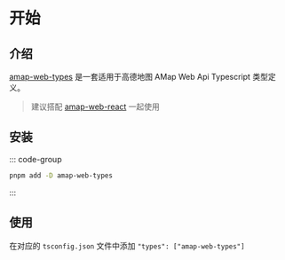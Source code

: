 # 开始

## 介绍

[amap-web-types](https://github.com/Handpear/amap-web-api) 是一套适用于高德地图 AMap Web Api Typescript 类型定义。

> 建议搭配 [amap-web-react](/amap-web-react/01-开始) 一起使用

## 安装

::: code-group

```sh [pnpm]
pnpm add -D amap-web-types

```

:::

## 使用

在对应的 `tsconfig.json` 文件中添加 `"types": ["amap-web-types"]`
